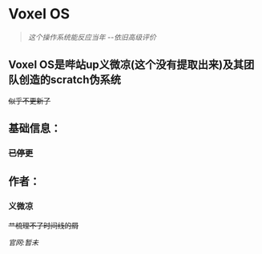 # Voxel OS

> _这个操作系统能反应当年_
> _--依旧高级评价_

## Voxel OS是哔站up义微凉(这个没有提取出来)及其团队创造的scratch伪系统

~~似乎不更新了~~


## 基础信息：
### ~~已停更~~
## 作者：
### 义微凉

~~艹梳理不了时间线的屑~~

**官网*:暂未*
